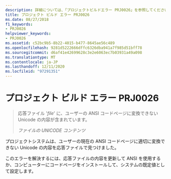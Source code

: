 ```yaml
---
description: 詳細については、「プロジェクトビルドエラー PRJ0026」を参照してください。
title: プロジェクト ビルド エラー PRJ0026
ms.date: 08/27/2018
f1_keywords:
- PRJ0026
helpviewer_keywords:
- PRJ0026
ms.assetid: c52bc9b5-8b22-4015-b477-8645ae56c489
ms.openlocfilehash: 9281d5222666dffc6326dba941a7f985d51bff78
ms.sourcegitcommit: d6af41e42699628c3e2e6063ec7b03931a49a098
ms.translationtype: MT
ms.contentlocale: ja-JP
ms.lasthandoff: 12/11/2020
ms.locfileid: "97291351"
---
```

# <a name="project-build-error-prj0026"></a>プロジェクト ビルド エラー PRJ0026

> 応答ファイル '*file*' に、ユーザーの ANSI コードページに変換できない Unicode の内容が含まれています。
>
> *ファイルの UNICODE コンテンツ*

プロジェクトシステムは、ユーザーの現在の ANSI コードページに適切に変換できない Unicode の内容を応答ファイルで見つけました。

このエラーを解決するには、応答ファイルの内容を更新して ANSI を使用するか、コンピューターにコードページをインストールして、システムの既定値として設定します。
